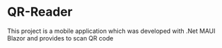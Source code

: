 # QR-Reader
This project is a mobile application which was developed with .Net MAUI Blazor and provides to scan QR code

